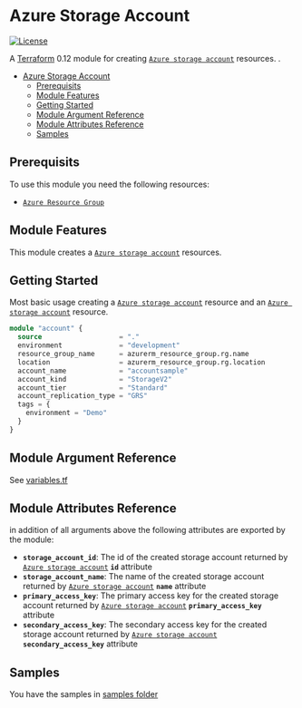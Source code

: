 # Azure Storage Account

[![License](https://img.shields.io/badge/License-Apache%202.0-brightgreen.svg)](https://opensource.org/licenses/Apache-2.0)

A [Terraform](https://www.terraform.io) 0.12 module for creating
[`Azure storage account`](https://registry.terraform.io/providers/hashicorp/azurerm/latest/docs/resources/storage_account) resources.
.

- [Azure Storage Account](#azure-storage-account)
  - [Prerequisits](#prerequisits)
  - [Module Features](#module-features)
  - [Getting Started](#getting-started)
  - [Module Argument Reference](#module-argument-reference)
  - [Module Attributes Reference](#module-attributes-reference)
  - [Samples](#samples)

## Prerequisits

To use this module you need the following resources:

- [`Azure Resource Group`](https://registry.terraform.io/providers/hashicorp/azurerm/latest/docs/resources/resource_group)

## Module Features

This module creates a [`Azure storage account`](https://registry.terraform.io/providers/hashicorp/azurerm/latest/docs/resources/storage_account) resources.

## Getting Started

Most basic usage creating a [`Azure storage account`](https://registry.terraform.io/providers/hashicorp/azurerm/latest/docs/resources/storage_account) resource and an [`Azure storage account`](https://registry.terraform.io/providers/hashicorp/azurerm/latest/docs/resources/storage_account) resource.

```terraform
module "account" {
  source                   = "."
  environment              = "development"
  resource_group_name      = azurerm_resource_group.rg.name
  location                 = azurerm_resource_group.rg.location
  account_name             = "accountsample"
  account_kind             = "StorageV2"
  account_tier             = "Standard"
  account_replication_type = "GRS"
  tags = {
    environment = "Demo"
  }
}
```

## Module Argument Reference

See [variables.tf](variables.tf)

## Module Attributes Reference

in addition of all arguments above the following attributes are exported by the module:

- **`storage_account_id`**: The id of the created storage account returned by [`Azure storage account`](https://registry.terraform.io/providers/hashicorp/azurerm/latest/docs/resources/storage_account#attributes-reference) **`id`** attribute
- **`storage_account_name`**: The name of the created storage account returned by [`Azure storage account`](https://registry.terraform.io/providers/hashicorp/azurerm/latest/docs/resources/storage_account#attributes-reference) **`name`** attribute
- **`primary_access_key`**: The primary access key for the created storage account returned by [`Azure storage account`](https://registry.terraform.io/providers/hashicorp/azurerm/latest/docs/resources/storage_account#attributes-reference) **`primary_access_key`** attribute
- **`secondary_access_key`**: The secondary access key for the created storage account returned by [`Azure storage account`](https://registry.terraform.io/providers/hashicorp/azurerm/latest/docs/resources/storage_account#attributes-reference) **`secondary_access_key`** attribute

## Samples

You have the samples in [samples folder](../../../samples/storage/account/)